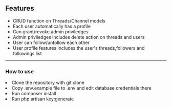 <h2>Features</h2>

<ul>
  <li>CRUD function on Threads/Channel models</li>
  <li>Each user automatically has a profile</li>
  <li>Can grant/revoke admin priviledges</li>
  <li>Admin priviledges includes delete action on threads and users </li>
  <li>User can follow/unfollow each other</li>
  <li>User profile features includes the user's threads,followers and followings list</li>
</ul>  

<hr>
<h3>How to use</h3>
<li>Clone the repository with git clone</li>
<li>Copy .env.example file to .env and edit database credentials there</li>
<li>Run composer install</li>
<li>Run php artisan key:generate</li>

